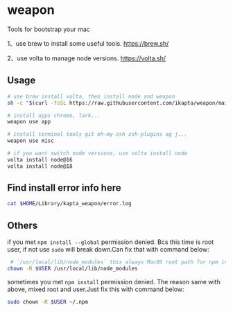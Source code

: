 # weapon

Tools for bootstrap your mac

1、use brew to install some useful tools. <https://brew.sh/>

2、use volta to manage node versions. <https://volta.sh/>

## Usage

```sh
# use brew install volta, then install node and weapon
sh -c "$(curl -fsSL https://raw.githubusercontent.com/ikapta/weapon/main/boot.sh)"

# install apps chrome, lark...
weapon use app

# install terminal tools git oh-my-zsh zsh-plugins ag j...
weapon use misc

# if you want switch node versions, use volta install node
volta install node@16
volta install node@18
```

## Find install error info here

```bash
cat $HOME/Library/kapta_weapon/error.log
```

## Others

if you met `npm install --global` permission denied. Bcs this time is root user, if not use `sudo` will break down.Can fix that with command below:

```sh
 # `/usr/local/lib/node_modules` this always MacOS root path for npm install
chown -R $USER /usr/local/lib/node_modules
```

sometimes you met `npm install` permission denied. The reason same with above, mixed root and user.Just fix this with command below:

```sh
sudo chown -R $USER ~/.npm
 ```
